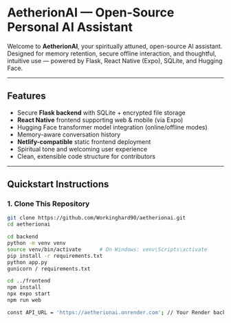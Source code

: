 # AetherionAI — Open-Source Personal AI Assistant

Welcome to **AetherionAI**, your spiritually attuned, open-source AI assistant. Designed for memory retention, secure offline interaction, and thoughtful, intuitive use — powered by Flask, React Native (Expo), SQLite, and Hugging Face.

---

## Features

- Secure **Flask backend** with SQLite + encrypted file storage  
- **React Native** frontend supporting web & mobile (via Expo)  
- Hugging Face transformer model integration (online/offline modes)  
- Memory-aware conversation history  
- **Netlify-compatible** static frontend deployment  
- Spiritual tone and welcoming user experience  
- Clean, extensible code structure for contributors

---

## Quickstart Instructions

### 1. Clone This Repository

```bash
git clone https://github.com/Workinghard90/aetherionai.git
cd aetherionai

cd backend
python -m venv venv
source venv/bin/activate      # On Windows: venv\Scripts\activate
pip install -r requirements.txt
python app.py
gunicorn / requirements.txt

cd ../frontend
npm install
npx expo start
npm run web

const API_URL = 'https://aetherionai.onrender.com'; // Your Render backend URL
